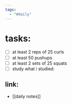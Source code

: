 ```yaml
---
tags:
  - "#daily"
---
```

# tasks:
- [ ] at least 2 reps of 25 curls 
- [ ] at least 50 pushups
- [ ] at least 2 sets of 25 squats
- [ ] study
      what i studied:  
## link: 
- [[daily notes]]